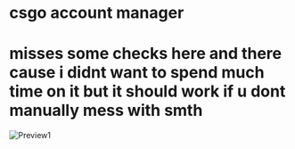 # csgo account manager
# misses some checks here and there cause i didnt want to spend much time on it but it should work if u dont manually mess with smth

![Preview1](https://i.imgur.com/ONCiggA.png)
